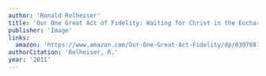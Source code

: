 ```yaml
---
author: 'Ronald Rolheiser'
title: 'Our One Great Act of Fidelity: Waiting for Christ in the Eucharist'
publisher: 'Image'
links:
  amazon: 'https://www.amazon.com/Our-One-Great-Act-Fidelity/dp/0307887030'
authorCitation: 'Rolheiser, R.'
year: '2011'
---
```

